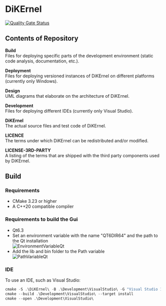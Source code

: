 # DiKErnel
[![Quality Gate Status](https://sonarcloud.io/api/project_badges/measure?project=Deltares_DiKErnel&metric=alert_status)](https://sonarcloud.io/summary/new_code?id=Deltares_DiKErnel)

## Contents of Repository

**Build**\
Files for deploying specific parts of the development environment (static code analysis, documentation, etc.).

**Deployment**\
Files for deploying versioned instances of DiKErnel on different platforms (currently only Windows).

**Design**\
UML diagrams that elaborate on the architecture of DiKErnel.

**Development**\
Files for deploying different IDEs (currently only Visual Studio).

**DiKErnel**\
The actual source files and test code of DiKErnel.

**LICENCE**\
The terms under which DiKErnel can be redistributed and/or modified.

**LICENSE-3RD-PARTY**\
A listing of the terms that are shipped with the third party components used by DiKErnel.

## Build

### Requirements
- CMake 3.23 or higher
- A C++20 compatible compiler

### Requirements to build the Gui
- Qt6.3
- Set an environment variable with the name "QT6DIR64" and the path to the Qt installation\
![EnvironmentVariableQt](https://user-images.githubusercontent.com/5822688/172304265-6e3120aa-2d8e-4805-9e9b-506f59bb4ea4.png)
- Add the lib and bin folder to the Path variable\
![PathVariableQt](https://user-images.githubusercontent.com/5822688/172304423-d277c0ac-366f-4e4b-9d95-672e8731446a.png)

### IDE
To use an IDE, such as Visual Studio:

```powershell
cmake -S .\DiKErnel\ -B .\Development\VisualStudio\ -G "Visual Studio 17 2022" -A x64
cmake --build .\Development\VisualStudio\ --target install
cmake --open .\Development\VisualStudio\
```
